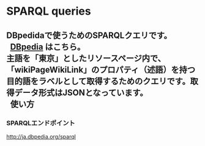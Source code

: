 SPARQL queries
======================
DBpedidaで使うためのSPARQLクエリです。  
 
[DBpedia](http://ja.dbpedia.org/) はこちら。  
主語を「東京」としたリソースページ内で、「wikiPageWikiLink」のプロパティ（述語）を持つ目的語をラベルとして取得するためのクエリです。取得データ形式はJSONとなっています。  
 
使い方
------
###   SPARQLエンドポイント ###
http://ja.dbpedia.org/sparql
